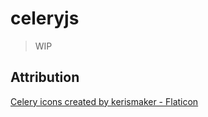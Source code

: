 # celeryjs
> WIP

## Attribution
<a href="https://www.flaticon.com/free-icons/celery" title="celery icons">Celery icons created by kerismaker - Flaticon</a>
